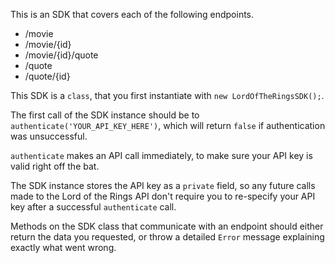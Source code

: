 This is an SDK that covers each of the following endpoints.

- /movie
- /movie/{id}
- /movie/{id}/quote
- /quote
- /quote/{id}

This SDK is a `class`, that you first instantiate with `new LordOfTheRingsSDK();`.

The first call of the SDK instance should be to `authenticate('YOUR_API_KEY_HERE')`, which will return `false` if authentication was unsuccessful.

`authenticate` makes an API call immediately, to make sure your API key is valid right off the bat.

The SDK instance stores the API key as a `private` field, so any future calls made to the Lord of the Rings API don't require you to re-specify your API key after a successful `authenticate` call.

Methods on the SDK class that communicate with an endpoint should either return the data you requested, or throw a detailed `Error` message explaining exactly what went wrong.
